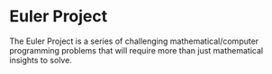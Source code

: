 # Euler Project
The Euler Project is a series of challenging mathematical/computer programming problems that will require
more than just mathematical insights to solve.
